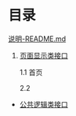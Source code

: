 # 目录

[说明-README.md](README.md)

1. [页面显示类接口](chapter1.md)

    1.1 首页

    2.2 
    
* [公共逻辑类接口](chapter1.md)

